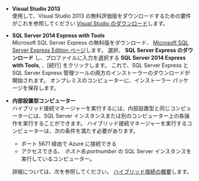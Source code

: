 
- **Visual Studio 2013** <br/>使用して、Visual Studio 2013 の無料評価版をダウンロードするための要件がこれを参照してください [Visual Studio のダウンロード](http://www.visualstudio.com/downloads/download-visual-studio-vs)します。 

- **SQL Server 2014 Express with Tools** <br/>Microsoft SQL Server Express の無料版をダウンロード、 [Microsoft SQL Server Express Edition ページ](http://www.microsoft.com/en-us/server-cloud/Products/sql-server-editions/sql-server-express.aspx)します。 選択、 **SQL Server Express のダウンロード** し、プロファイルに入力を選択する **SQL Server 2014 Express with Tools**, 、[続行] をクリックします。 これで、SQL Server Express と SQL Server Express 管理ツールの両方のインストーラーのダウンロードが開始されます。 オンプレミスのコンピューターに、インストーラー パッケージを保存します。

- **内部設置型コンピューター** <br/>ハイブリッド接続マネージャーを実行するには、内部設置型と同じコンピューターには、SQL Server インスタンスまたは別のコンピューター上の各操作を実行することができます。 ハイブリッド接続マネージャーを実行するコンピューターは、次の条件を満たす必要があります。

    - ポート 5671 経由で Azure に接続できる
    - アクセスできる、 *ホスト名*:*portnumber* の SQL Server インスタンスを実行しているコンピューター。  

    詳細については、次を参照してください。 [ハイブリッド接続の概要](../articles/integration-hybrid-connection-overview.md)します。

